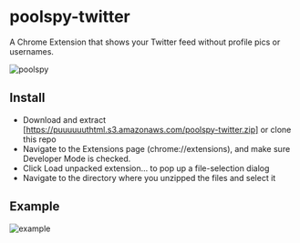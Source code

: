 poolspy-twitter
=================

A Chrome Extension that shows your Twitter feed without profile pics or usernames.

![poolspy](https://puuuuuuthtml.s3.amazonaws.com/poolspy_twitter.png)

Install
-------------

* Download and extract [https://puuuuuuthtml.s3.amazonaws.com/poolspy-twitter.zip] or clone this repo
* Navigate to the Extensions page (chrome://extensions), and make sure Developer Mode is checked.
* Click Load unpacked extension… to pop up a file-selection dialog
* Navigate to the directory where you unzipped the files and select it

Example
-------------

![example](https://puuuuuuthtml.s3.amazonaws.com/poolspy_twitter_example.jpg)